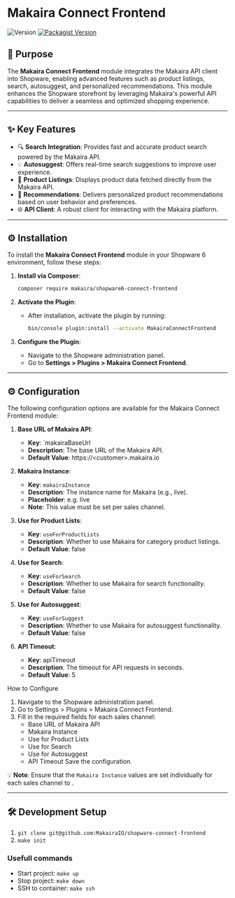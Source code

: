 # Makaira Connect Frontend

![Version](https://img.shields.io/github/v/tag/MakairaIO/shopware-connect-frontend?color=blue) [![Packagist Version](https://img.shields.io/packagist/v/makaira/shopware6-connect-frontend)](https://packagist.org/packages/makaira/shopware-connect-frontend)

## 🎯 Purpose

The **Makaira Connect Frontend** module integrates the Makaira API client into Shopware, enabling advanced features such as product listings, search, autosuggest, and personalized recommendations. This module enhances the Shopware storefront by leveraging Makaira's powerful API capabilities to deliver a seamless and optimized shopping experience.

---

## ✨ Key Features

- 🔍 **Search Integration**: Provides fast and accurate product search powered by the Makaira API.
- 💡 **Autosuggest**: Offers real-time search suggestions to improve user experience.
- 🛒 **Product Listings**: Displays product data fetched directly from the Makaira API.
- 🎯 **Recommendations**: Delivers personalized product recommendations based on user behavior and preferences.
- 🌐 **API Client**: A robust client for interacting with the Makaira platform.

---

## ⚙️ Installation

To install the **Makaira Connect Frontend** module in your Shopware 6 environment, follow these steps:

1. **Install via Composer**:

   ```bash
   composer require makaira/shopware6-connect-frontend
   ```

2. **Activate the Plugin**:
   - After installation, activate the plugin by running:
     ```bash
     bin/console plugin:install --activate MakairaConnectFrontend
     ```
3. **Configure the Plugin**:

   - Navigate to the Shopware administration panel.
   - Go to **Settings > Plugins > Makaira Connect Frontend**.

---

## ⚙️ Configuration

The following configuration options are available for the Makaira Connect Frontend module:

1. **Base URL of Makaira API**:

   - **Key**: `makairaBaseUrl
   - **Description**: The base URL of the Makaira API.
   - **Default Value**: https://\<customer\>.makaira.io

1. **Makaira Instance**:

   - **Key**: `makairaInstance`
   - **Description**: The instance name for Makaira (e.g., live).
   - **Placeholder**: e.g. live
   - **Note**: This value must be set per sales channel.

1. **Use for Product Lists**:

   - **Key**: `useForProductLists`
   - **Description**: Whether to use Makaira for category product listings.
   - **Default Value**: false

1. **Use for Search**:

   - **Key**: `useForSearch`
   - **Description**: Whether to use Makaira for search functionality.
   - **Default Value**: false

1. **Use for Autosuggest**:

   - **Key**: `useForSuggest`
   - **Description**: Whether to use Makaira for autosuggest functionality.
   - **Default Value**: false

1. **API Timeout**:

   - **Key**: apiTimeout
   - **Description**: The timeout for API requests in seconds.
   - **Default Value**: 5

How to Configure

1. Navigate to the Shopware administration panel.
2. Go to Settings > Plugins > Makaira Connect Frontend.
3. Fill in the required fields for each sales channel:
   - Base URL of Makaira API
   - Makaira Instance
   - Use for Product Lists
   - Use for Search
   - Use for Autosuggest
   - API Timeout
     Save the configuration.

💡 **Note**: Ensure that the `Makaira Instance` values are set individually for each sales channel to .

---

## 🛠️ Development Setup

1. `git clone git@github.com:MakairaIO/shopware-connect-frontend`
2. `make init`

### Usefull commands

- Start project: `make up`
- Stop project: `make down`
- SSH to container: `make ssh`
